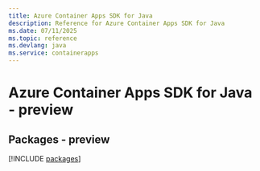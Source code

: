 ```yaml
---
title: Azure Container Apps SDK for Java
description: Reference for Azure Container Apps SDK for Java
ms.date: 07/11/2025
ms.topic: reference
ms.devlang: java
ms.service: containerapps
---
```

# Azure Container Apps SDK for Java - preview
## Packages - preview
[!INCLUDE [packages](container-apps-index.md)]